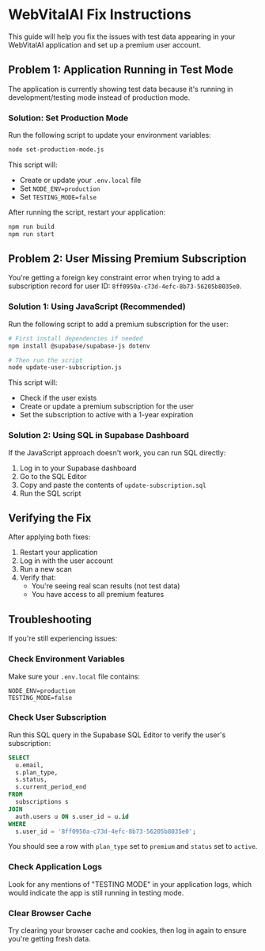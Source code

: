 # WebVitalAI Fix Instructions

This guide will help you fix the issues with test data appearing in your WebVitalAI application and set up a premium user account.

## Problem 1: Application Running in Test Mode

The application is currently showing test data because it's running in development/testing mode instead of production mode.

### Solution: Set Production Mode

Run the following script to update your environment variables:

```bash
node set-production-mode.js
```

This script will:
- Create or update your `.env.local` file
- Set `NODE_ENV=production`
- Set `TESTING_MODE=false`

After running the script, restart your application:

```bash
npm run build
npm run start
```

## Problem 2: User Missing Premium Subscription

You're getting a foreign key constraint error when trying to add a subscription record for user ID: `8ff0950a-c73d-4efc-8b73-56205b8035e0`.

### Solution 1: Using JavaScript (Recommended)

Run the following script to add a premium subscription for the user:

```bash
# First install dependencies if needed
npm install @supabase/supabase-js dotenv

# Then run the script
node update-user-subscription.js
```

This script will:
- Check if the user exists
- Create or update a premium subscription for the user
- Set the subscription to active with a 1-year expiration

### Solution 2: Using SQL in Supabase Dashboard

If the JavaScript approach doesn't work, you can run SQL directly:

1. Log in to your Supabase dashboard
2. Go to the SQL Editor
3. Copy and paste the contents of `update-subscription.sql`
4. Run the SQL script

## Verifying the Fix

After applying both fixes:

1. Restart your application
2. Log in with the user account
3. Run a new scan
4. Verify that:
   - You're seeing real scan results (not test data)
   - You have access to all premium features

## Troubleshooting

If you're still experiencing issues:

### Check Environment Variables

Make sure your `.env.local` file contains:

```
NODE_ENV=production
TESTING_MODE=false
```

### Check User Subscription

Run this SQL query in the Supabase SQL Editor to verify the user's subscription:

```sql
SELECT 
  u.email, 
  s.plan_type, 
  s.status, 
  s.current_period_end
FROM 
  subscriptions s
JOIN 
  auth.users u ON s.user_id = u.id
WHERE 
  s.user_id = '8ff0950a-c73d-4efc-8b73-56205b8035e0';
```

You should see a row with `plan_type` set to `premium` and `status` set to `active`.

### Check Application Logs

Look for any mentions of "TESTING MODE" in your application logs, which would indicate the app is still running in testing mode.

### Clear Browser Cache

Try clearing your browser cache and cookies, then log in again to ensure you're getting fresh data.